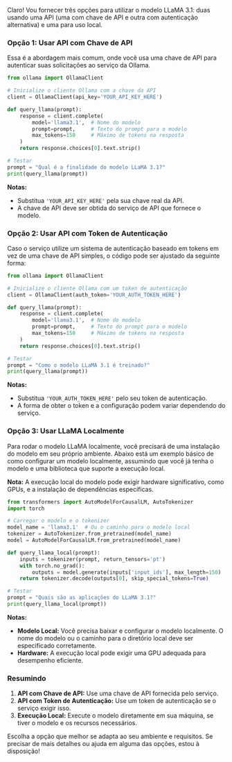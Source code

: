 Claro! Vou fornecer três opções para utilizar o modelo LLaMA 3.1: duas usando uma API (uma com chave de API e outra com autenticação alternativa) e uma para uso local.

### **Opção 1: Usar API com Chave de API**

Essa é a abordagem mais comum, onde você usa uma chave de API para autenticar suas solicitações ao serviço da Ollama.

```python
from ollama import OllamaClient

# Inicialize o cliente Ollama com a chave da API
client = OllamaClient(api_key='YOUR_API_KEY_HERE')

def query_llama(prompt):
    response = client.complete(
        model='llama3.1',  # Nome do modelo
        prompt=prompt,     # Texto do prompt para o modelo
        max_tokens=150     # Máximo de tokens na resposta
    )
    return response.choices[0].text.strip()

# Testar
prompt = "Qual é a finalidade do modelo LLaMA 3.1?"
print(query_llama(prompt))
```

**Notas:**
- Substitua `'YOUR_API_KEY_HERE'` pela sua chave real da API.
- A chave de API deve ser obtida do serviço de API que fornece o modelo.

### **Opção 2: Usar API com Token de Autenticação**

Caso o serviço utilize um sistema de autenticação baseado em tokens em vez de uma chave de API simples, o código pode ser ajustado da seguinte forma:

```python
from ollama import OllamaClient

# Inicialize o cliente Ollama com um token de autenticação
client = OllamaClient(auth_token='YOUR_AUTH_TOKEN_HERE')

def query_llama(prompt):
    response = client.complete(
        model='llama3.1',  # Nome do modelo
        prompt=prompt,     # Texto do prompt para o modelo
        max_tokens=150     # Máximo de tokens na resposta
    )
    return response.choices[0].text.strip()

# Testar
prompt = "Como o modelo LLaMA 3.1 é treinado?"
print(query_llama(prompt))
```

**Notas:**
- Substitua `'YOUR_AUTH_TOKEN_HERE'` pelo seu token de autenticação.
- A forma de obter o token e a configuração podem variar dependendo do serviço.

### **Opção 3: Usar LLaMA Localmente**

Para rodar o modelo LLaMA localmente, você precisará de uma instalação do modelo em seu próprio ambiente. Abaixo está um exemplo básico de como configurar um modelo localmente, assumindo que você já tenha o modelo e uma biblioteca que suporte a execução local.

**Nota:** A execução local do modelo pode exigir hardware significativo, como GPUs, e a instalação de dependências específicas.

```python
from transformers import AutoModelForCausalLM, AutoTokenizer
import torch

# Carregar o modelo e o tokenizer
model_name = 'llama3.1'  # Ou o caminho para o modelo local
tokenizer = AutoTokenizer.from_pretrained(model_name)
model = AutoModelForCausalLM.from_pretrained(model_name)

def query_llama_local(prompt):
    inputs = tokenizer(prompt, return_tensors='pt')
    with torch.no_grad():
        outputs = model.generate(inputs['input_ids'], max_length=150)
    return tokenizer.decode(outputs[0], skip_special_tokens=True)

# Testar
prompt = "Quais são as aplicações do LLaMA 3.1?"
print(query_llama_local(prompt))
```

**Notas:**
- **Modelo Local:** Você precisa baixar e configurar o modelo localmente. O nome do modelo ou o caminho para o diretório local deve ser especificado corretamente.
- **Hardware:** A execução local pode exigir uma GPU adequada para desempenho eficiente.

### **Resumindo**

1. **API com Chave de API:** Use uma chave de API fornecida pelo serviço.
2. **API com Token de Autenticação:** Use um token de autenticação se o serviço exigir isso.
3. **Execução Local:** Execute o modelo diretamente em sua máquina, se tiver o modelo e os recursos necessários.

Escolha a opção que melhor se adapta ao seu ambiente e requisitos. Se precisar de mais detalhes ou ajuda em alguma das opções, estou à disposição!